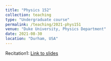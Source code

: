 ```yaml
---
title: "Physics 152"
collection: teaching
type: "Undergraduate course"
permalink: /teaching/2021-phys151
venue: "Duke University, Physics Department"
date: 2021-08-30
location: "Durham, USA"
---
```


Recitation1: [Link to slides](https://achintzeus1994.github.io/assets/PHYS152/Recitation_1.pdf)

